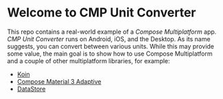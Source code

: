 # Welcome to CMP Unit Converter

This repo contains a real-world example of a *Compose Multiplatform* app. *CMP Unit Converter* runs on Android, iOS, and the Desktop. As its name suggests, you can convert between various units. While this may provide some value, the main goal is to show how to use Compose Multiplatform and a couple of other multiplatform libraries, for example:

- [Koin](https://insert-koin.io/)
- [Compose Material 3 Adaptive](https://developer.android.com/jetpack/androidx/releases/compose-material3-adaptive)
- [DataStore](https://developer.android.com/kotlin/multiplatform/datastore)
